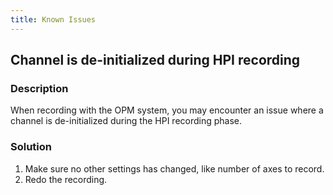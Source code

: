 ```yaml
---
title: Known Issues
---
```


## Channel is de-initialized during HPI recording

### Description

When recording with the OPM system, you may encounter an issue where a channel is de-initialized during the HPI recording phase.

### Solution

1. Make sure no other settings has changed, like number of axes to record. 
2. Redo the recording.
